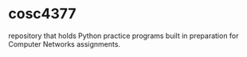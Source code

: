 # cosc4377

repository that holds Python practice programs built in preparation for Computer Networks assignments.

